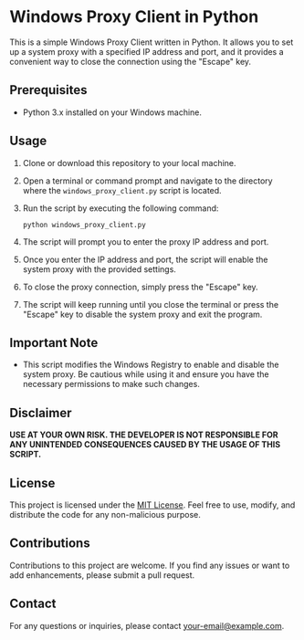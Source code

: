 # Windows Proxy Client in Python

This is a simple Windows Proxy Client written in Python. It allows you to set up a system proxy with a specified IP address and port, and it provides a convenient way to close the connection using the "Escape" key.

## Prerequisites
- Python 3.x installed on your Windows machine.

## Usage
1. Clone or download this repository to your local machine.

2. Open a terminal or command prompt and navigate to the directory where the `windows_proxy_client.py` script is located.

3. Run the script by executing the following command:
   ```
   python windows_proxy_client.py
   ```

4. The script will prompt you to enter the proxy IP address and port.

5. Once you enter the IP address and port, the script will enable the system proxy with the provided settings.

6. To close the proxy connection, simply press the "Escape" key.

7. The script will keep running until you close the terminal or press the "Escape" key to disable the system proxy and exit the program.

## Important Note
- This script modifies the Windows Registry to enable and disable the system proxy. Be cautious while using it and ensure you have the necessary permissions to make such changes.

## Disclaimer
**USE AT YOUR OWN RISK. THE DEVELOPER IS NOT RESPONSIBLE FOR ANY UNINTENDED CONSEQUENCES CAUSED BY THE USAGE OF THIS SCRIPT.**

## License
This project is licensed under the [MIT License](LICENSE). Feel free to use, modify, and distribute the code for any non-malicious purpose.

## Contributions
Contributions to this project are welcome. If you find any issues or want to add enhancements, please submit a pull request.

## Contact
For any questions or inquiries, please contact [your-email@example.com](mailto:your-email@example.com).
